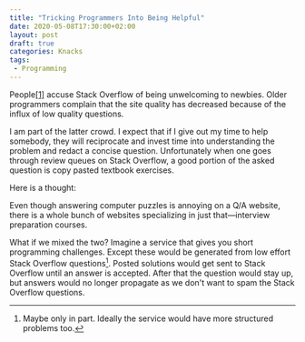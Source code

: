 ```yaml
---
title: "Tricking Programmers Into Being Helpful"
date: 2020-05-08T17:30:00+02:00
layout: post
draft: true
categories: Knacks
tags:
 - Programming
---
```


People[\[1\]][so-unwelcoming] accuse Stack Overflow of being unwelcoming to newbies. Older programmers complain that the site quality has decreased because of the influx of low quality questions.

I am part of the latter crowd. I expect that if I give out my time to help somebody, they will reciprocate and invest time into understanding the problem and redact a concise question. Unfortunately when one goes through review queues on Stack Overflow, a good portion of the asked question is copy pasted textbook exercises.

Here is a thought:

Even though answering computer puzzles is annoying on a Q/A website, there is a whole bunch of websites specializing in just that—interview preparation courses.

What if we mixed the two? Imagine a service that gives you short programming challenges. Except these would be generated from low effort Stack Overflow questions[^fn-partially]. Posted solutions would get sent to Stack Overflow until an answer is accepted. After that the question would stay up, but answers would no longer propagate as we don't want to spam the Stack Overflow questions.

[^fn-partially]: Maybe only in part. Ideally the service would have more structured problems too.

[so-unwelcoming]: https://stackoverflow.blog/2018/04/26/stack-overflow-isnt-very-welcoming-its-time-for-that-to-change/
